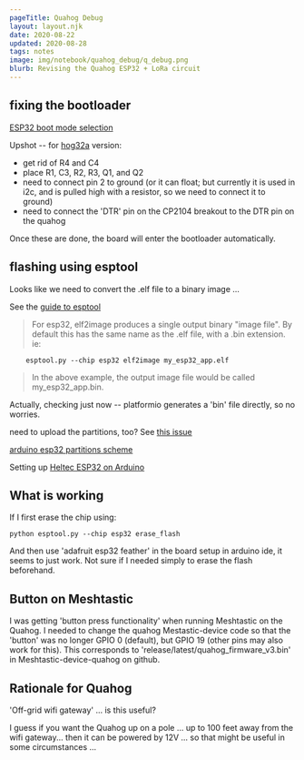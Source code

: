 ```yaml
---
pageTitle: Quahog Debug
layout: layout.njk
date: 2020-08-22
updated: 2020-08-28
tags: notes 
image: img/notebook/quahog_debug/q_debug.png
blurb: Revising the Quahog ESP32 + LoRa circuit
---
```


## fixing the bootloader

[ESP32 boot mode selection](https://github.com/espressif/esptool/wiki/ESP32-Boot-Mode-Selection)

Upshot -- for [hog32a](https://github.com/edgecollective/hog32) version:
- get rid of R4 and C4
- place R1, C3, R2, R3, Q1, and Q2
- need to connect pin 2 to ground (or it can float; but currently it is used in i2c, and is pulled high with a resistor, so we need to connect it to ground)
- need to connect the 'DTR' pin on the CP2104 breakout to the DTR pin on the quahog

Once these are done, the board will enter the bootloader automatically.

## flashing using esptool

Looks like we need to convert the .elf file to a binary image ...

See the [guide to esptool](https://github.com/espressif/esptool)


> For esp32, elf2image produces a single output binary "image file". By default this has the same name as the .elf file, with a .bin extension. ie:

        esptool.py --chip esp32 elf2image my_esp32_app.elf


> In the above example, the output image file would be called my_esp32_app.bin.

Actually, checking just now -- platformio generates a 'bin' file directly, so no worries.

need to upload the partitions, too? See [this issue](https://github.com/espressif/arduino-esp32/issues/3409)

[arduino esp32 partitions scheme](https://robotzero.one/arduino-ide-partitions/)

Setting up [Heltec ESP32 on Arduino](https://www.youtube.com/watch?v=j-Nz14qaNIw)

## What is working

If I first erase the chip using:

    python esptool.py --chip esp32 erase_flash
    
And then use 'adafruit esp32 feather' in the board setup in arduino ide, it seems to just work.  Not sure if I needed simply to erase the flash beforehand.


## Button on Meshtastic

I was getting 'button press functionality' when running Meshtastic on the Quahog.  I needed to change the quahog Mestastic-device code so that the 'button' was no longer GPIO 0 (default), but GPIO 19 (other pins may also work for this).  This corresponds to 'release/latest/quahog_firmware_v3.bin' in Meshtastic-device-quahog on github.


## Rationale for Quahog

'Off-grid wifi gateway' ... is this useful? 

I guess if you want the Quahog up on a pole ... up to 100 feet away from the wifi gateway... then it can be powered by 12V ... so that might be useful in some circumstances ... 

